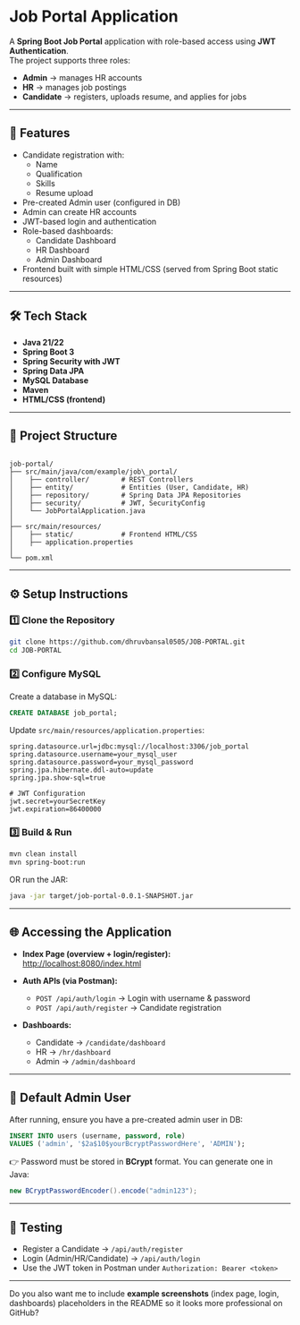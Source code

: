 # Job Portal Application

A **Spring Boot Job Portal** application with role-based access using **JWT Authentication**.  
The project supports three roles:

- **Admin** → manages HR accounts  
- **HR** → manages job postings  
- **Candidate** → registers, uploads resume, and applies for jobs  

---

## 🚀 Features

- Candidate registration with:
  - Name
  - Qualification
  - Skills
  - Resume upload
- Pre-created Admin user (configured in DB)
- Admin can create HR accounts
- JWT-based login and authentication
- Role-based dashboards:
  - Candidate Dashboard
  - HR Dashboard
  - Admin Dashboard
- Frontend built with simple HTML/CSS (served from Spring Boot static resources)

---

## 🛠️ Tech Stack

- **Java 21/22**
- **Spring Boot 3**
- **Spring Security with JWT**
- **Spring Data JPA**
- **MySQL Database**
- **Maven**
- **HTML/CSS (frontend)**

---

## 📂 Project Structure

```

job-portal/
├── src/main/java/com/example/job\_portal/
│    ├── controller/        # REST Controllers
│    ├── entity/            # Entities (User, Candidate, HR)
│    ├── repository/        # Spring Data JPA Repositories
│    ├── security/          # JWT, SecurityConfig
│    └── JobPortalApplication.java
│
├── src/main/resources/
│    ├── static/            # Frontend HTML/CSS
│    ├── application.properties
│
└── pom.xml

````

---

## ⚙️ Setup Instructions

### 1️⃣ Clone the Repository
```bash
git clone https://github.com/dhruvbansal0505/JOB-PORTAL.git
cd JOB-PORTAL
````

### 2️⃣ Configure MySQL

Create a database in MySQL:

```sql
CREATE DATABASE job_portal;
```

Update `src/main/resources/application.properties`:

```properties
spring.datasource.url=jdbc:mysql://localhost:3306/job_portal
spring.datasource.username=your_mysql_user
spring.datasource.password=your_mysql_password
spring.jpa.hibernate.ddl-auto=update
spring.jpa.show-sql=true

# JWT Configuration
jwt.secret=yourSecretKey
jwt.expiration=86400000
```

### 3️⃣ Build & Run

```bash
mvn clean install
mvn spring-boot:run
```

OR run the JAR:

```bash
java -jar target/job-portal-0.0.1-SNAPSHOT.jar
```

---

## 🌐 Accessing the Application

* **Index Page (overview + login/register):**
  [http://localhost:8080/index.html](http://localhost:8080/index.html)

* **Auth APIs (via Postman):**

  * `POST /api/auth/login` → Login with username & password
  * `POST /api/auth/register` → Candidate registration

* **Dashboards:**

  * Candidate → `/candidate/dashboard`
  * HR → `/hr/dashboard`
  * Admin → `/admin/dashboard`

---

## 👤 Default Admin User

After running, ensure you have a pre-created admin user in DB:

```sql
INSERT INTO users (username, password, role)
VALUES ('admin', '$2a$10$yourBcryptPasswordHere', 'ADMIN');
```

👉 Password must be stored in **BCrypt** format.
You can generate one in Java:

```java
new BCryptPasswordEncoder().encode("admin123");
```

---

## 🧪 Testing

* Register a Candidate → `/api/auth/register`
* Login (Admin/HR/Candidate) → `/api/auth/login`
* Use the JWT token in Postman under `Authorization: Bearer <token>`

---

 

Do you also want me to include **example screenshots** (index page, login, dashboards) placeholders in the README so it looks more professional on GitHub?
```
